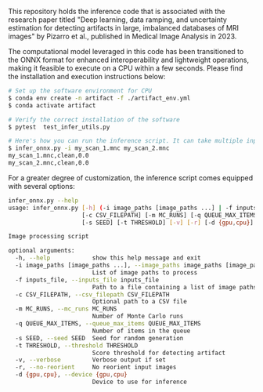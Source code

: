 This repository holds the inference code that is associated with the research paper titled "Deep learning, data ramping, and uncertainty estimation for detecting artifacts in large, imbalanced databases of MRI images" by Pizarro et al., published in Medical Image Analysis in 2023.

The computational model leveraged in this code has been transitioned to the ONNX format for enhanced interoperability and lightweight operations, making it feasible to execute on a CPU within a few seconds. Please find the installation and execution instructions below:

```bash
# Set up the software environment for CPU
$ conda env create -n artifact -f ./artifact_env.yml
$ conda activate artifact

# Verify the correct installation of the software
$ pytest  test_infer_utils.py

# Here's how you can run the inference script. It can take multiple inputs and the output is structured for easy parsing.
$ infer_onnx.py -i my_scan_1.mnc my_scan_2.mnc
my_scan_1.mnc,clean,0.0
my_scan_2.mnc,clean,0.0
```

For a greater degree of customization, the inference script comes equipped with several options:

```bash
infer_onnx.py --help
usage: infer_onnx.py [-h] (-i image_paths [image_paths ...] | -f inputs_file)
                     [-c CSV_FILEPATH] [-m MC_RUNS] [-q QUEUE_MAX_ITEMS]
                     [-s SEED] [-t THRESHOLD] [-v] [-r] [-d {gpu,cpu}]

Image processing script

optional arguments:
  -h, --help            show this help message and exit
  -i image_paths [image_paths ...], --image_paths image_paths [image_paths ...]
                        List of image paths to process
  -f inputs_file, --inputs_file inputs_file
                        Path to a file containing a list of image paths
  -c CSV_FILEPATH, --csv_filepath CSV_FILEPATH
                        Optional path to a CSV file
  -m MC_RUNS, --mc_runs MC_RUNS
                        Number of Monte Carlo runs
  -q QUEUE_MAX_ITEMS, --queue_max_items QUEUE_MAX_ITEMS
                        Number of items in the queue
  -s SEED, --seed SEED  Seed for random generation
  -t THRESHOLD, --threshold THRESHOLD
                        Score threshold for detecting artifact
  -v, --verbose         Verbose output if set
  -r, --no-reorient     No reorient input images
  -d {gpu,cpu}, --device {gpu,cpu}
                        Device to use for inference
```